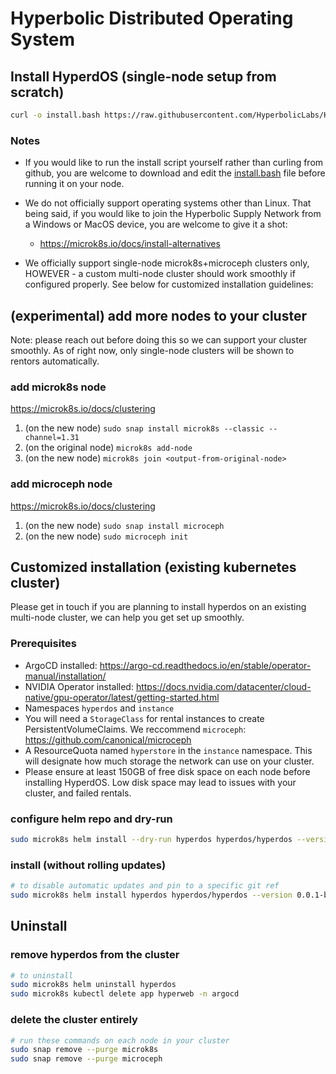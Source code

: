 # Hyperbolic Distributed Operating System


## Install HyperdOS (single-node setup from scratch)

```bash
curl -o install.bash https://raw.githubusercontent.com/HyperbolicLabs/Hyper-dOS/refs/heads/main/install.bash && bash install.bash
```

### Notes

- If you would like to run the install script yourself rather than curling from github, you are welcome to download and edit the [install.bash](install.bash) file before running it on your node.

- We do not officially support operating systems other than Linux. That being said, if you would like to join the Hyperbolic Supply Network from a Windows or MacOS device, you are welcome to give it a shot:

  - <https://microk8s.io/docs/install-alternatives>

- We officially support single-node microk8s+microceph clusters only, HOWEVER - a custom multi-node cluster should work smoothly if configured properly. See below for customized installation guidelines:



## (experimental) add more nodes to your cluster

Note: please reach out before doing this so we can support your cluster smoothly. As of right now, only single-node clusters will be shown to rentors automatically.


### add microk8s node
<https://microk8s.io/docs/clustering>

1. (on the new node) `sudo snap install microk8s --classic --channel=1.31`
2. (on the original node) `microk8s add-node`
3. (on the new node) `microk8s join <output-from-original-node>`

### add microceph node

<https://microk8s.io/docs/clustering>

1. (on the new node) `sudo snap install microceph`
2. (on the new node) `sudo microceph init`



## Customized installation (existing kubernetes cluster)

Please get in touch if you are planning to install hyperdos on an existing multi-node cluster, we can help you get set up smoothly.

### Prerequisites
- ArgoCD installed: <https://argo-cd.readthedocs.io/en/stable/operator-manual/installation/>
- NVIDIA Operator installed: <https://docs.nvidia.com/datacenter/cloud-native/gpu-operator/latest/getting-started.html>
- Namespaces `hyperdos` and `instance`
- You will need a `StorageClass` for rental instances to create PersistentVolumeClaims. We reccommend `microceph`: <https://github.com/canonical/microceph>
- A ResourceQuota named `hyperstore` in the `instance` namespace. This will designate how much storage the network can use on your cluster.
- Please ensure at least 150GB of free disk space on each node before installing HyperdOS. Low disk space may lead to issues with your cluster, and failed rentals.


### configure helm repo and dry-run

```bash
sudo microk8s helm install --dry-run hyperdos hyperdos/hyperdos --version 0.0.1-beta.2 --set ref="main" --set token="DRY_RUN_NO_TOKEN"
```

### install (without rolling updates)

```bash
# to disable automatic updates and pin to a specific git ref
sudo microk8s helm install hyperdos hyperdos/hyperdos --version 0.0.1-beta.2--set ref="0.0.1-beta.2" --set token="<YOUR_API_KEY>"
```


## Uninstall

### remove hyperdos from the cluster

```bash
# to uninstall
sudo microk8s helm uninstall hyperdos
sudo microk8s kubectl delete app hyperweb -n argocd
```

### delete the cluster entirely

``` bash
# run these commands on each node in your cluster
sudo snap remove --purge microk8s
sudo snap remove --purge microceph
```


